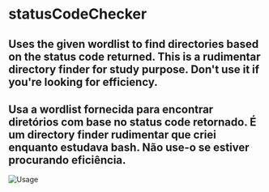 # statusCodeChecker
Uses the given wordlist to find directories based on the status code returned.
This is a rudimentar directory finder for study purpose. Don't use it if you're looking for efficiency.
-----------
Usa a wordlist fornecida para encontrar diretórios com base no status code retornado.
É um directory finder rudimentar que criei enquanto estudava bash. Não use-o se estiver procurando eficiência.
-----------
![Usage](https://i.imgur.com/h1dvZfh.png)
